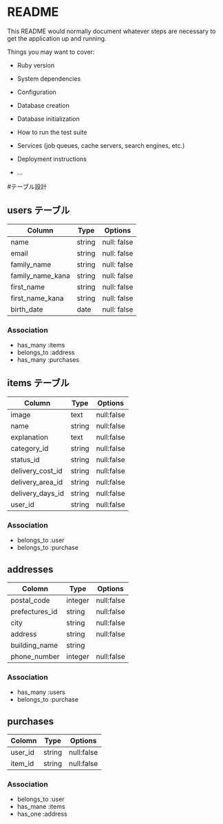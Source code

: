 # README

This README would normally document whatever steps are necessary to get the
application up and running.

Things you may want to cover:

* Ruby version

* System dependencies

* Configuration

* Database creation

* Database initialization

* How to run the test suite

* Services (job queues, cache servers, search engines, etc.)

* Deployment instructions

* ...

#テーブル設計

## users テーブル

| Column           | Type   | Options     |
| ---------------- | ------ | ----------- |
| name             | string | null: false |
| email            | string | null: false |
| family_name      | string | null: false |
| family_name_kana | string | null: false |
| first_name       | string | null: false |
| first_name_kana  | string | null: false |
| birth_date       | date   | null: false |


### Association

- has_many :items
- belongs_to :address
- has_many :purchases

## items テーブル

| Column           | Type   | Options    |
| ---------------- | ------ | ---------- |
| image            | text   | null:false |
| name             | string | null:false |
| explanation      | text   | null:false |
| category_id      | string | null:false |
| status_id        | string | null:false |
| delivery_cost_id | string | null:false |
| delivery_area_id | string | null:false |
| delivery_days_id | string | null:false |
| user_id          | string | null:false |

### Association

- belongs_to :user
- belongs_to :purchase

## addresses

| Colomn          | Type    | Options    |
| --------------- | ------- | ---------- |
| postal_code     | integer | null:false |
| prefectures_id  | string  | null:false |
| city            | string  | null:false |
| address         | string  | null:false |
| building_name   | string  |            |
| phone_number    | integer | null:false |

### Association

- has_many :users
- belongs_to :purchase


## purchases

| Colomn  | Type   | Options    |
| ------- | ------ | ---------- |
| user_id | string | null:false |
| item_id | string | null:false |

### Association

- belongs_to :user
- has_mane :items
- has_one :address